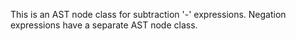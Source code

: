 This is an AST node class for subtraction '-' expressions. Negation expressions have a separate AST node class.